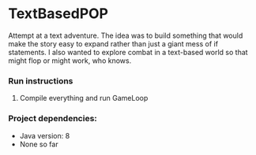 # TextBasedPOP
Attempt at a text adventure. The idea was to build something that would make the story easy to expand rather than just a giant mess of if statements. I also wanted to explore combat in a text-based world so that might flop or might work, who knows.

### Run instructions
1. Compile everything and run GameLoop

### Project dependencies:
* Java version: 8
* None so far